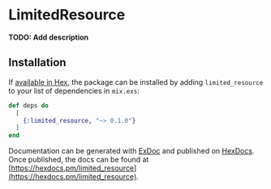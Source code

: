 # LimitedResource

**TODO: Add description**

## Installation

If [available in Hex](https://hex.pm/docs/publish), the package can be installed
by adding `limited_resource` to your list of dependencies in `mix.exs`:

```elixir
def deps do
  [
    {:limited_resource, "~> 0.1.0"}
  ]
end
```

Documentation can be generated with [ExDoc](https://github.com/elixir-lang/ex_doc)
and published on [HexDocs](https://hexdocs.pm). Once published, the docs can
be found at [https://hexdocs.pm/limited_resource](https://hexdocs.pm/limited_resource).

